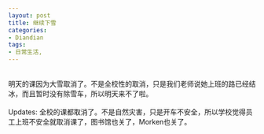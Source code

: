 ```yaml
---
layout: post
title: 继续下雪
categories:
- Diandian
tags:
- 日常生活, 
---
```

<br />明天的课因为大雪取消了。不是全校性的取消，只是我们老师说她上班的路已经结冰，而且暂时没有除雪车，所以明天来不了啦。
<br />
<br />Updates: 全校的课都取消了。不是自然灾害，只是开车不安全，所以学校觉得员工上班不安全就取消课了，图书馆也关了，Morken也关了。
<br />